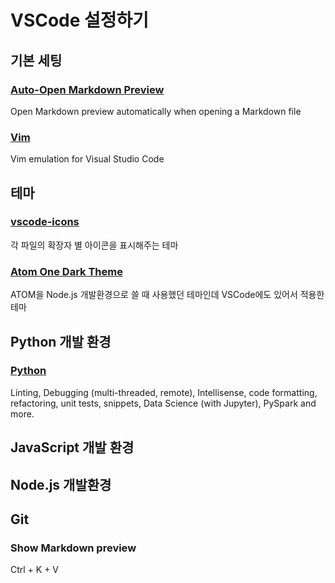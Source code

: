 # VSCode 설정하기 

## 기본 세팅

### [Auto-Open Markdown Preview](https://marketplace.visualstudio.com/items?itemName=hnw.vscode-auto-open-markdown-preview)

Open Markdown preview automatically when opening a Markdown file

### [Vim](https://marketplace.visualstudio.com/items?itemName=vscodevim.vim)

Vim emulation for Visual Studio Code

## 테마

### [vscode-icons](https://marketplace.visualstudio.com/items?itemName=robertohuertasm.vscode-icons) 
각 파일의 확장자 별 아이콘을 표시해주는 테마

### [Atom One Dark Theme](https://marketplace.visualstudio.com/items?itemName=akamud.vscode-theme-onedark)
ATOM을 Node.js 개발환경으로 쓸 때 사용했던 테마인데 VSCode에도 있어서 적용한 테마


## Python 개발 환경

### [Python](https://marketplace.visualstudio.com/items?itemName=donjayamanne.python)

Linting, Debugging (multi-threaded, remote), Intellisense, code formatting, refactoring, unit tests, snippets, Data Science (with Jupyter), PySpark and more.

## JavaScript 개발 환경

## Node.js 개발환경

## Git 

### Show Markdown preview 

Ctrl + K + V




